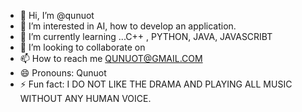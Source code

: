 - 👋 Hi, I’m @qunuot
- 👀 I’m interested in AI, how to develop an application. 
- 🌱 I’m currently learning ...C++ , PYTHON, JAVA, JAVASCRIBT 
- 💞️ I’m looking to collaborate on 
- 📫 How to reach me QUNUOT@GMAIL.COM
- 😄 Pronouns: Qunuot 
- ⚡ Fun fact: I DO NOT LIKE THE DRAMA AND PLAYING ALL MUSIC WITHOUT ANY HUMAN VOICE. 

<!---
qunuot/qunuot is a ✨ special ✨ repository because its `README.md` (this file) appears on your GitHub profile.
You can click the Preview link to take a look at your changes.
--->
